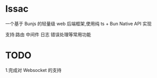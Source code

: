# Issac

一个基于 Bunjs 的轻量级 web 后端框架,使用纯 ts + Bun Native API 实现

支持:路由 中间件 日志 错误处理等常用功能

# TODO

1.完成对 Websocket 的支持
